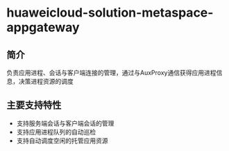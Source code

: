 # huaweicloud-solution-metaspace-appgateway

## 简介
负责应用进程、会话与客户端连接的管理，通过与AuxProxy通信获得应用进程信息，决策进程资源的调度

## 主要支持特性
+ 支持服务端会话与客户端会话的管理
+ 支持应用进程队列的自动巡检
+ 支持自动调度空闲的托管应用资源
